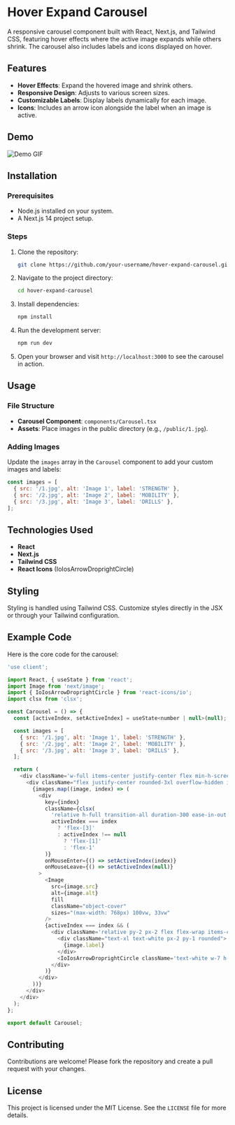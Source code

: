 # Hover Expand Carousel

A responsive carousel component built with React, Next.js, and Tailwind CSS, featuring hover effects where the active image expands while others shrink. The carousel also includes labels and icons displayed on hover.

## Features

- **Hover Effects**: Expand the hovered image and shrink others.
- **Responsive Design**: Adjusts to various screen sizes.
- **Customizable Labels**: Display labels dynamically for each image.
- **Icons**: Includes an arrow icon alongside the label when an image is active.

## Demo
![Demo GIF](demo.gif)

## Installation

### Prerequisites
- Node.js installed on your system.
- A Next.js 14 project setup.

### Steps
1. Clone the repository:
   ```bash
   git clone https://github.com/your-username/hover-expand-carousel.git
   ```

2. Navigate to the project directory:
   ```bash
   cd hover-expand-carousel
   ```

3. Install dependencies:
   ```bash
   npm install
   ```

4. Run the development server:
   ```bash
   npm run dev
   ```

5. Open your browser and visit `http://localhost:3000` to see the carousel in action.

## Usage

### File Structure
- **Carousel Component**: `components/Carousel.tsx`
- **Assets**: Place images in the public directory (e.g., `/public/1.jpg`).

### Adding Images
Update the `images` array in the `Carousel` component to add your custom images and labels:
```javascript
const images = [
  { src: '/1.jpg', alt: 'Image 1', label: 'STRENGTH' },
  { src: '/2.jpg', alt: 'Image 2', label: 'MOBILITY' },
  { src: '/3.jpg', alt: 'Image 3', label: 'DRILLS' },
];
```

## Technologies Used
- **React**
- **Next.js**
- **Tailwind CSS**
- **React Icons** (IoIosArrowDroprightCircle)

## Styling
Styling is handled using Tailwind CSS. Customize styles directly in the JSX or through your Tailwind configuration.

## Example Code
Here is the core code for the carousel:

```javascript
'use client';

import React, { useState } from 'react';
import Image from 'next/image';
import { IoIosArrowDroprightCircle } from 'react-icons/io';
import clsx from 'clsx';

const Carousel = () => {
  const [activeIndex, setActiveIndex] = useState<number | null>(null);

  const images = [
    { src: '/1.jpg', alt: 'Image 1', label: 'STRENGTH' },
    { src: '/2.jpg', alt: 'Image 2', label: 'MOBILITY' },
    { src: '/3.jpg', alt: 'Image 3', label: 'DRILLS' },
  ];

  return (
    <div className='w-full items-center justify-center flex min-h-screen px-36'>
      <div className="flex justify-center rounded-3xl overflow-hidden items-center h-96 w-full">
        {images.map((image, index) => (
          <div
            key={index}
            className={clsx(
              'relative h-full transition-all duration-300 ease-in-out',
              activeIndex === index
                ? 'flex-[3]'
                : activeIndex !== null
                  ? 'flex-[1]'
                  : 'flex-1'
            )}
            onMouseEnter={() => setActiveIndex(index)}
            onMouseLeave={() => setActiveIndex(null)}
          >
            <Image
              src={image.src}
              alt={image.alt}
              fill
              className="object-cover"
              sizes="(max-width: 768px) 100vw, 33vw"
            />
            {activeIndex === index && (
              <div className='relative py-2 px-2 flex flex-wrap items-center justify-between w-full z-20'>
                <div className="text-xl text-white px-2 py-1 rounded">
                  {image.label}
                </div>
                <IoIosArrowDroprightCircle className='text-white w-7 h-7 mr-9' />
              </div>
            )}
          </div>
        ))}
      </div>
    </div>
  );
};

export default Carousel;
```

## Contributing
Contributions are welcome! Please fork the repository and create a pull request with your changes.

## License
This project is licensed under the MIT License. See the `LICENSE` file for more details.

